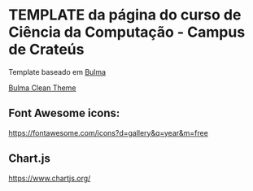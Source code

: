 # TEMPLATE da página do curso de Ciência da Computação - Campus de Crateús

Template baseado em [Bulma](https://github.com/chrisrhymes/bulma-clean-theme)

[Bulma Clean Theme](https://github.com/chrisrhymes/bulma-clean-theme)


## Font Awesome icons:
https://fontawesome.com/icons?d=gallery&q=year&m=free

## Chart.js
https://www.chartjs.org/

